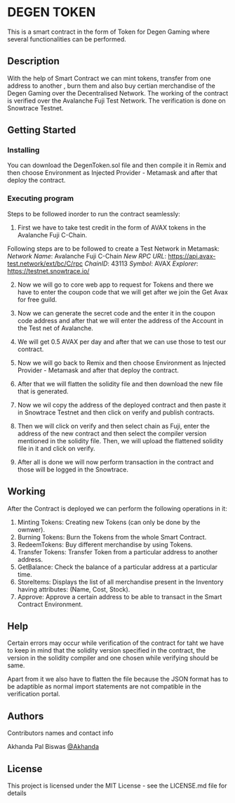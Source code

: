 # DEGEN TOKEN

This is a smart contract in the form of Token for Degen Gaming where several functionalities can be performed.

## Description

With the help of Smart Contract we can mint tokens, transfer from one address to another , burn them and also buy certian merchandise of the Degen Gaming over the Decentralised Network. The working of the contract is verified over the Avalanche Fuji Test Network. The verification is done on Snowtrace Testnet.

## Getting Started

### Installing

You can download the DegenToken.sol file and then compile it in Remix and then choose Environment as Injected Provider - Metamask and after that deploy the contract.

### Executing program

Steps to be followed inorder to run the contract seamlessly:

1. First we have to take test credit in the form of AVAX tokens in the Avalanche Fuji C-Chain.

Following steps are to be followed to create a Test Network in Metamask:
*Network Name*: Avalanche Fuji C-Chain
*New RPC URL*: https://api.avax-test.network/ext/bc/C/rpc
*ChainID*: 43113
*Symbol*: AVAX
*Explorer*: https://testnet.snowtrace.io/

2. Now we will go to core web app to request for Tokens and there we have to enter the coupon code that we will get after we join the Get Avax for free guild.
   
3. Now we can generate the secret code and the enter it in the coupon code address and after that we will enter the address of the Account in the Test net of Avalanche.
   
4. We will get 0.5 AVAX per day and after that we can use those to test our contract.

5. Now we will go back to Remix and then choose Environment as Injected Provider - Metamask and after that deploy the contract.

6. After that we will flatten the solidity file and then download the new file that is generated.

7. Now we wil copy the address of the deployed contract and then paste it in Snowtrace Testnet and then click on verify and publish contracts.

8. Then we will click on verify and then select chain as Fuji, enter the address of the new contract and then select the compiler version mentioned in the solidity file. Then, we will upload the flattened solidity file in it and click on verify.

9. After all is done we will now perform transaction in the contract and those will be logged in the Snowtrace.


## Working

After the Contract is deployed we can perform the following operations in it:

1. Minting Tokens: Creating new Tokens (can only be done by the ownwer).
2. Burning Tokens: Burn the Tokens from the whole Smart Contract.
3. RedeemTokens: Buy different merchandise by using Tokens.
4. Transfer Tokens: Transfer Token from a particular address to another address.
5. GetBalance: Check the balance of a particular address at a particular time.
6. StoreItems: Displays the list of all merchandise present in the Inventory having attributes: (Name, Cost, Stock).
7. Approve: Approve a certain address to be able to transact in the Smart Contract Environment.

## Help

Certain errors may occur while verification of the contract for taht we have to keep in mind that the solidity version specified in the contract, the version in the solidity compiler and one chosen while verifying should be same.

Apart from it we also have to flatten the file because the JSON format has to be adaptible as normal import statements are not compatible in the verification portal.

## Authors

Contributors names and contact info

Akhanda Pal Biswas 
[@Akhanda](https://www.linkedin.com/in/akhanda-pal-biswas-445a88230/)


## License

This project is licensed under the MIT License - see the LICENSE.md file for details
